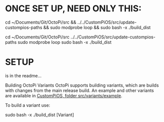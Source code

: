 ONCE SET UP, NEED ONLY THIS:
===========================

cd ~/Documents/Git/OctoPi/src && ../../CustomPiOS/src/update-custompios-paths && sudo modprobe loop && sudo bash -x ./build_dist



cd ~/Documents/Git/OctoPi/src
../../CustomPiOS/src/update-custompios-paths
sudo modprobe loop
sudo bash -x ./build_dist


SETUP
=======

is in the readme...


Building OctoPi Variants
OctoPi supports building variants, which are builds with changes from the main release build. An example and other variants are available in [CustomPiOS, folder src/variants/example](https://github.com/guysoft/CustomPiOS/tree/CustomPiOS/src/variants/example).



To build a variant use:

sudo bash -x ./build_dist [Variant]
